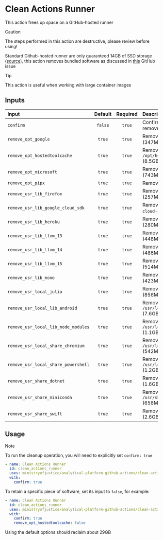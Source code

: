 # Clean Actions Runner

This action frees up space on a GitHub-hosted runner

> [!CAUTION]
> The steps performed in this action are destructive, please review before using!

Standard Github-hosted runner are only guaranteed 14GB of SSD storage ([source](https://docs.github.com/en/actions/using-github-hosted-runners/using-github-hosted-runners/about-github-hosted-runners#standard-github-hosted-runners-for-public-repositories)), this action removes bundled software as discussed in [this](https://github.com/actions/runner-images/issues/2840) GitHub issue

> [!TIP]
> This action is useful when working with large container images

## Inputs

| Input                               | Default | Required | Description                                  |
| :---------------------------------- | :-----: | :------: | :------------------------------------------- |
| `confirm`                           | `false` |  `true`  | Confirm that you want to remove the software |
| `remove_opt_google`                 | `true`  |  `true`  | Remove `/opt/google` (347MB)                 |
| `remove_opt_hostedtoolcache`        | `true`  |  `true`  | Remove `/opt/hostedtoolcache` (8.5GB)        |
| `remove_opt_microsoft`              | `true`  |  `true`  | Remove `/opt/microsoft` (743MB)              |
| `remove_opt_pipx`                   | `true`  |  `true`  | Remove `/opt/pipx` (437MB)                   |
| `remove_usr_lib_firefox`            | `true`  |  `true`  | Remove `/usr/lib/firefox` (257MB)            |
| `remove_usr_lib_google_cloud_sdk`   | `true`  |  `true`  | Remove `/usr/lib/google-cloud-sdk` (916MB)   |
| `remove_usr_lib_heroku`             | `true`  |  `true`  | Remove `/usr/lib/heroku` (280MB)             |
| `remove_usr_lib_llvm_13`            | `true`  |  `true`  | Remove `/usr/lib/llvm-13` (448MB)            |
| `remove_usr_lib_llvm_14`            | `true`  |  `true`  | Remove `/usr/lib/llvm-14` (486MB)            |
| `remove_usr_lib_llvm_15`            | `true`  |  `true`  | Remove `/usr/lib/llvm-15` (514MB)            |
| `remove_usr_lib_mono`               | `true`  |  `true`  | Remove `/usr/lib/mono` (423MB)               |
| `remove_usr_local_julia`            | `true`  |  `true`  | Remove `/usr/local/julia*` (856MB)           |
| `remove_usr_local_lib_android`      | `true`  |  `true`  | Remove `/usr/local/lib/android` (7.6GB)      |
| `remove_usr_local_lib_node_modules` | `true`  |  `true`  | Remove `/usr/local/lib/node_modules` (1.1GB) |
| `remove_usr_local_share_chromium`   | `true`  |  `true`  | Remove `/usr/local/share/chromium` (542MB)   |
| `remove_usr_local_share_powershell` | `true`  |  `true`  | Remove `/usr/local/share/powershell` (1.2GB) |
| `remove_usr_share_dotnet`           | `true`  |  `true`  | Remove `/usr/share/dotnet` (1.6GB)           |
| `remove_usr_share_miniconda`        | `true`  |  `true`  | Remove `/usr/share/miniconda` (658MB)        |
| `remove_usr_share_swift`            | `true`  |  `true`  | Remove `/usr/share/swift` (2.6GB)            |

## Usage

> [!NOTE]
> To run the cleanup operation, you will need to explicitly set `confirm: true`

```yaml
- name: Clean Actions Runner
  id: clean_actions_runner
  uses: ministryofjustice/analytical-platform-github-actions/clean-actions-runner@<commit SHA> # <version>
  with:
    confirm: true
```

To retain a specific piece of software, set its input to `false`, for example:

```yaml
- name: Clean Actions Runner
  id: clean_actions_runner
  uses: ministryofjustice/analytical-platform-github-actions/clean-actions-runner@<commit SHA> # <version>
  with:
    confirm: true
    remove_opt_hostedtoolcache: false
```

Using the default options should reclaim about 29GB
